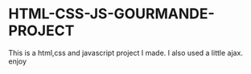 # HTML-CSS-JS-GOURMANDE-PROJECT
This is a html,css and javascript project I made. I also used a little ajax. enjoy
